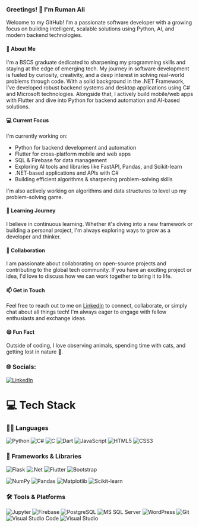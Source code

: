 ### Greetings! 👋 I'm Ruman Ali

Welcome to my GitHub! I'm a passionate software developer with a growing focus on building intelligent, scalable solutions using Python, AI, and modern backend technologies.

#### 🚀 About Me

I'm a BSCS graduate dedicated to sharpening my programming skills and staying at the edge of emerging tech. My journey in software development is fueled by curiosity, creativity, and a deep interest in solving real-world problems through code. With a solid background in the .NET Framework, I’ve developed robust backend systems and desktop applications using C# and Microsoft technologies. Alongside that, I actively build mobile/web apps with Flutter and dive into Python for backend automation and AI-based solutions.

#### 💻 Current Focus

I'm currently working on:
- Python for backend development and automation  
- Flutter for cross-platform mobile and web apps  
- SQL & Firebase for data management  
- Exploring AI tools and libraries like FastAPI, Pandas, and Scikit-learn
- .NET-based applications and APIs with C#
- Building efficient algorithms & sharpening problem-solving skills

I'm also actively working on algorithms and data structures to level up my problem-solving game.

#### 🌱 Learning Journey

I believe in continuous learning. Whether it's diving into a new framework or building a personal project, I'm always exploring ways to grow as a developer and thinker.


#### 🤝 Collaboration

I am passionate about collaborating on open-source projects and contributing to the global tech community. If you have an exciting project or idea, I'd love to discuss how we can work together to bring it to life.


#### 📫 Get in Touch

Feel free to reach out to me on [LinkedIn](https://linkedin.com/in/rumanali) to connect, collaborate, or simply chat about all things tech! I'm always eager to engage with fellow enthusiasts and exchange ideas.


#### 😄 Fun Fact

Outside of coding, I love observing animals, spending time with cats, and getting lost in nature 🌿.


### 🌐 Socials:
[![LinkedIn](https://img.shields.io/badge/LinkedIn-%230077B5.svg?logo=linkedin&logoColor=white)](https://linkedin.com/in/rumanali)


# 💻 Tech Stack

### 🧑‍💻 Languages
![Python](https://img.shields.io/badge/python-3670A0?style=for-the-badge&logo=python&logoColor=ffdd54)
![C#](https://img.shields.io/badge/c%23-%23239120.svg?style=for-the-badge&logo=csharp&logoColor=white)
![C](https://img.shields.io/badge/c-%2300599C.svg?style=for-the-badge&logo=c&logoColor=white)
![Dart](https://img.shields.io/badge/dart-%230175C2.svg?style=for-the-badge&logo=dart&logoColor=white)
![JavaScript](https://img.shields.io/badge/javascript-%23323330.svg?style=for-the-badge&logo=javascript&logoColor=%23F7DF1E)
![HTML5](https://img.shields.io/badge/html5-%23E34F26.svg?style=for-the-badge&logo=html5&logoColor=white)
![CSS3](https://img.shields.io/badge/css3-%231572B6.svg?style=for-the-badge&logo=css3&logoColor=white)

### 🧩 Frameworks & Libraries
![Flask](https://img.shields.io/badge/Flask-000000?style=for-the-badge&logo=flask&logoColor=white)
![.Net](https://img.shields.io/badge/.NET-5C2D91?style=for-the-badge&logo=.net&logoColor=white)
![Flutter](https://img.shields.io/badge/Flutter-%2302569B.svg?style=for-the-badge&logo=Flutter&logoColor=white)
![Bootstrap](https://img.shields.io/badge/bootstrap-%238511FA.svg?style=for-the-badge&logo=bootstrap&logoColor=white)

![NumPy](https://img.shields.io/badge/NumPy-013243?style=for-the-badge&logo=numpy&logoColor=white)
![Pandas](https://img.shields.io/badge/Pandas-150458?style=for-the-badge&logo=pandas&logoColor=white)
![Matplotlib](https://img.shields.io/badge/Matplotlib-11557c?style=for-the-badge&logo=matplotlib&logoColor=white)
![Scikit-learn](https://img.shields.io/badge/scikit--learn-F7931E?style=for-the-badge&logo=scikit-learn&logoColor=white)

### 🛠️ Tools & Platforms
![Jupyter](https://img.shields.io/badge/Jupyter-F37626?style=for-the-badge&logo=jupyter&logoColor=white)
![Firebase](https://img.shields.io/badge/Firebase-039BE5?style=for-the-badge&logo=Firebase&logoColor=white)
![PostgreSQL](https://img.shields.io/badge/PostgreSQL-336791?style=for-the-badge&logo=postgresql&logoColor=white)
![MS SQL Server](https://img.shields.io/badge/MSSQL-CC2927?style=for-the-badge&logo=microsoftsqlserver&logoColor=white)
![WordPress](https://img.shields.io/badge/WordPress-%23117AC9.svg?style=for-the-badge&logo=WordPress&logoColor=white)
![Git](https://img.shields.io/badge/Git-F05032?style=for-the-badge&logo=git&logoColor=white)
![Visual Studio Code](https://img.shields.io/badge/VS%20Code-007ACC?style=for-the-badge&logo=visual-studio-code&logoColor=white)
![Visual Studio](https://img.shields.io/badge/Visual%20Studio-5C2D91?style=for-the-badge&logo=visual-studio&logoColor=white)

